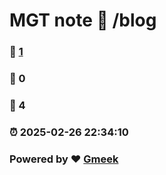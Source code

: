 # MGT note :link: /blog 
### :page_facing_up: [1](/blog/tag.html) 
### :speech_balloon: 0 
### :hibiscus: 4 
### :alarm_clock: 2025-02-26 22:34:10 
### Powered by :heart: [Gmeek](https://github.com/Meekdai/Gmeek)

